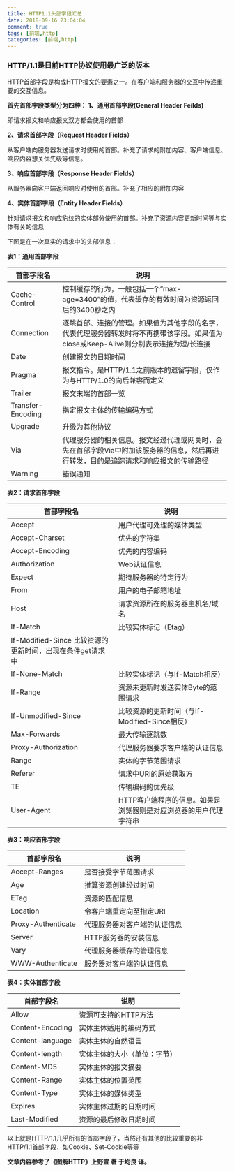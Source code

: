 ```yaml
---
title: HTTP1.1头部字段汇总
date: 2018-09-16 23:04:04
comment: true
tags: [前端,http]
categories: [前端,http]
---
```

### HTTP/1.1是目前HTTP协议使用最广泛的版本
HTTP首部字段是构成HTTP报文的要素之一。在客户端和服务器的交互中传递重要的交互信息。

**首先首部字段类型分为四种：**
**1、通用首部字段(General Header Feilds)**

即请求报文和响应报文双方都会使用的首部

**2、请求首部字段（Request Header Fields）**

从客户端向服务器发送请求时使用的首部。补充了请求的附加内容、客户端信息、响应内容想关优先级等信息。

**3、响应首部字段（Response Header Fields）**

从服务器向客户端返回响应时使用的首部。补充了相应的附加内容

**4、实体首部字段（Entity Header Fields）**

针对请求报文和响应豹纹的实体部分使用的首部。补充了资源内容更新时间等与实体有关的信息

下图是在一次真实的请求中的头部信息：
<img src="http1.png" alt="">

**表1：通用首部字段**

|首部字段名|说明|
|------|------|
|Cache-Control| 控制缓存的行为，一般包括一个“max-age=3400”的值，代表缓存的有效时间为资源返回后的3400秒之内|
|Connection|逐跳首部、连接的管理。如果值为其他字段的名字，代表代理服务器转发时将不再携带该字段。如果值为close或Keep-Alive则分别表示连接为短/长连接|
|Date|创建报文的日期时间|
|Pragma|报文指令。是HTTP/1.1之前版本的遗留字段，仅作为与HTTP/1.0的向后兼容而定义|
|Trailer|报文末端的首部一览|
|Transfer-Encoding | 指定报文主体的传输编码方式|
|Upgrade|升级为其他协议|
|Via|代理服务器的相关信息。报文经过代理或网关时，会先在首部字段Via中附加该服务器的信息，然后再进行转发，目的是追踪请求和响应报文的传输路径|
|Warning|错误通知|

**表2：请求首部字段**

| 首部字段名 | 说明 |
| ------ | ------ |
| Accept | 用户代理可处理的媒体类型 |
| Accept-Charset | 优先的字符集 |
| Accept-Encoding | 优先的内容编码 |
| Authorization | Web认证信息 |
|Expect | 期待服务器的特定行为 |
| From | 用户的电子邮箱地址 |
| Host | 请求资源所在的服务器主机名/域名 |
| If-Match | 比较实体标记（Etag） |
| If-Modified-Since	比较资源的更新时间，出现在条件get请求中
| If-None-Match | 比较实体标记（与If-Match相反） |
| If-Range | 资源未更新时发送实体Byte的范围请求 |
| If-Unmodified-Since | 比较资源的更新时间（与If-Modified-Since相反） |
| Max-Forwards | 最大传输逐跳数 |
| Proxy-Authorization | 代理服务器要求客户端的认证信息 |
| Range | 实体的字节范围请求 |
| Referer | 请求中URI的原始获取方 |
| TE | 传输编码的优先级 |
| User-Agent | HTTP客户端程序的信息。如果是浏览器则是对应浏览器的用户代理字符串 |

**表3：响应首部字段**

| 首部字段名 | 说明 |
| ------ | ------ |
| Accept-Ranges | 是否接受字节范围请求 |
| Age | 推算资源创建经过时间 |
| ETag | 资源的匹配信息 |
| Location | 令客户端重定向至指定URI |
| Proxy-Authenticate | 代理服务器对客户端的认证信息 |
| Server | HTTP服务器的安装信息 |
| Vary | 代理服务器缓存的管理信息 |
| WWW-Authenticate | 服务器对客户端的认证信息 |

**表4：实体首部字段**

| 首部字段名 | 说明 |
| ------ | ------ |
| Allow | 资源可支持的HTTP方法 |
| Content-Encoding | 实体主体适用的编码方式 |
| Content-language | 实体主体的自然语言 |
| Content-length | 实体主体的大小（单位：字节） |
| Content-MD5 | 实体主体的报文摘要 |
| Content-Range | 实体主体的位置范围 |
| Content-Type | 实体主体的媒体类型 |
| Expires | 实体主体过期的日期时间 |
| Last-Modified | 资源的最后修改日期时间 |


以上就是HTTP/1.1几乎所有的首部字段了，当然还有其他的比较重要的非HTTP/1.1首部字段，如Cookie、Set-Cookie等等

**文章内容参考了《图解HTTP》上野宣 著   于均良 译。**